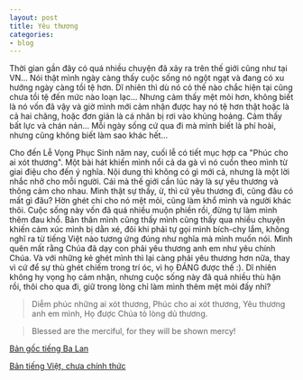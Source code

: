 ```yaml
---
layout: post
title: Yêu thương
categories:
- blog
---
```


Thời gian gần đây có quá nhiều chuyện đã xảy ra trên thế giới cũng như tại VN... Nói thật mình ngày càng thấy cuộc sống nó ngột ngạt và đang có xu hướng ngày càng tồi tệ hơn. Dĩ nhiên thì dù nó có thế nào chắc hiện tại cũng chưa tồi tệ đến mức nào loạn lạc... Nhưng cảm thấy mệt mỏi hơn, không biết là nó vốn đã vậy và giờ mình mới cảm nhận được hay nó tệ hơn thật hoặc là cả hai chăng, hoặc đơn giản là cá nhân bị rơi vào khủng hoảng. Cảm thấy bất lực và chán nản... Mỗi ngày sống cứ qua đi mà mình biết là phí hoài, nhưng cũng không biết làm sao khác hết... 

Cho đến Lễ Vọng Phục Sinh năm nay, cuối lễ có tiết mục hợp ca "Phúc cho ai xót thương". Một bài hát khiến mình nổi cả da gà vì nó cuốn theo mình từ giai điệu cho đến ý nghĩa. Nội dung thì không có gì mới cả, nhưng là một lời nhắc nhở cho mỗi người. Cái mà thế giới cần lúc này là sự yêu thương và thông cảm cho nhau. Mình thật sự thấy, ừ, thì cứ yêu thương đi, cũng đâu có mất gì đâu? Hờn ghét chi cho nó mệt mỏi, cũng làm khổ mình và người khác thôi. Cuộc sống này vốn đã quá nhiều muộn phiền rồi, đừng tự làm mình thêm đau khổ. Bản thân mình cũng thấy mình cũng thấy qua nhiều chuyện khiến cảm xúc mình bị dằn xé, đôi khi phải tự gọi mình bích-chy lắm, không nghĩ ra từ tiếng Việt nào tương ứng đúng như nghĩa mà mình muốn nói. Mình quên mất rằng Chúa đã dạy con phải yêu thương anh em như yêu chính Chúa. Và với những kẻ ghét mình thì lại càng phải yêu thương hơn nữa, thay vì cứ để sự thù ghét chiếm trong trí óc, vì họ ĐÁNG được thế :). Dĩ nhiên không hy vọng họ cảm nhận, nhưng cuộc sống này đã quá nhiều thù hận rồi, thôi cho qua đi, giữ trong lòng chỉ làm mình thêm mệt mỏi đấy nhỉ?

> Diễm phúc những ai xót thương, 
> Phúc cho ai xót thương,
> Yêu thương anh em mình, 
> Họ được Chúa tỏ lòng dủ thương.

> Blessed are the merciful, for they will be shown mercy!

[Bản gốc tiếng Ba Lan](https://www.youtube.com/watch?v=eZRsoPmeZXk)

[Bản tiếng Việt, chưa chính thức](https://www.youtube.com/watch?v=ouayYnvz8-U)